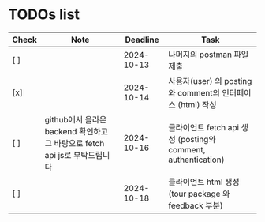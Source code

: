 # TODOs list

| Check | Note       | Deadline   | Task           |
|-------|------------|------------|----------------|
| [ ]   |            | 2024-10-13 | 나머지의 postman 파일 제출 |
| [x]   |            | 2024-10-14  | 사용자(user) 의 posting와 comment의 인터페이스 (html) 작성 |
| [ ]   | github에서 올라온 backend 확인하고 그 바탕으로 fetch api js로 부탁드립니다            | 2024-10-16  | 클라이언트 fetch api  생성 (posting와 comment, authentication) |
| [ ]   |            | 2024-10-18  | 클라이언트 html 생성  (tour package 와 feedback 부분) |
